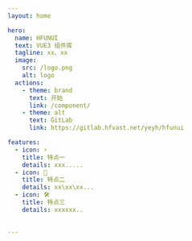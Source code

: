 ```yaml
---
layout: home

hero:
  name: HFUNUI
  text: VUE3 组件库
  tagline: xx、xx
  image:
    src: /logo.png
    alt: logo
  actions:
    - theme: brand
      text: 开始
      link: /component/
    - theme: alt
      text: GitLab
      link: https://gitlab.hfvast.net/yeyh/hfunui

features:
  - icon: ⚡️
    title: 特点一
    details: xxx.....
  - icon: 🖖
    title: 特点二
    details: xx\xx\xx...
  - icon: 🛠️
    title: 特点三
    details: xxxxxx..

    
---
```


<style>
:root {
    --vp-home-hero-name-color: transparent;
    --vp-home-hero-name-background: -webkit-linear-gradient(120deg, #bd34fe, #41d1ff);
}
</style>